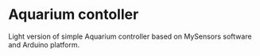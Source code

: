 # Aquarium contoller
Light version of simple Aquarium controller based on MySensors software and Arduino platform.